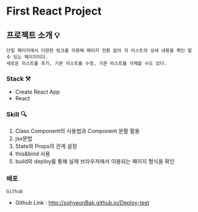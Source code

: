 # First React Project

## 프로젝트 소개 💡

```
단일 페이지에서 다양한 링크를 이용해 페이지 전환 없이 각 리스트의 상세 내용을 확인 할 수 있는 페이지이다. 
새로운 리스트를 추가, 기존 리스트를 수정, 기존 리스트를 삭제할 수도 있다. 
```

### Stack ⚒
+ Create React App
+ React

### Skill 🔍
1. Class Component의 사용법과 Component 분활 활용
2. jsx문법
3. State와 Props의 관계 설정
4. this&bind 사용
5. build와 deploy를 통해 실제 브라우저에서 이용되는 페이지 형식을 확인

### 배포
`Github`
- Github Link : <http://sohyeonBak.github.io/Deploy-test>

